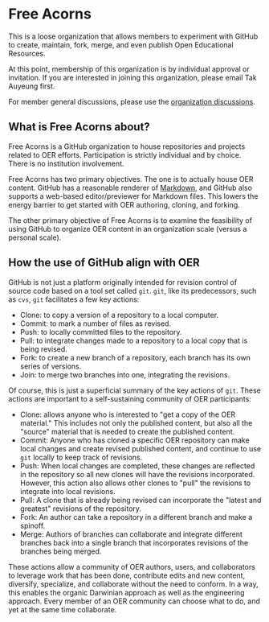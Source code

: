 # Free Acorns

This is a loose organization that allows members to experiment with GitHub to create, maintain, fork, merge, and even publish Open Educational Resources. 

At this point, membership of this organization is by individual approval or invitation. If you are interested in joining this organization, please email Tak Auyeung first.

For member general discussions, please use the [organization discussions](https://github.com/orgs/Free-acorns/discussions).

## What is Free Acorns about?

Free Acorns is a GitHub organization to house repositories and projects related to OER efforts. Participation is strictly individual and by choice. There is no institution involvement.

Free Acorns has two primary objectives. The one is to actually house OER content. GitHub has a reasonable renderer of [Markdown](https://docs.github.com/en/get-started/writing-on-github/getting-started-with-writing-and-formatting-on-github/basic-writing-and-formatting-syntax), and GitHub also supports a web-based editor/previewer for Markdown files. This lowers the energy barrier to get started with OER authoring, cloning, and forking.

The other primary objective of Free Acorns is to examine the feasibility of using GitHub to organize OER content in an organization scale (versus a personal scale).

## How the use of GitHub align with OER

GitHub is not just a platform originally intended for revision control of source code based on a tool set called `git`. `git`, like its predecessors, such as `cvs`, `git` facilitates a few key actions:

* Clone: to copy a version of a repository to a local computer.
* Commit: to mark a number of files as revised.
* Push: to locally committed files to the repository.
* Pull: to integrate changes made to a repository to a local copy that is being revised.
* Fork: to create a new branch of a repository, each branch has its own series of versions.
* Join: to merge two branches into one, integrating the revisions.

Of course, this is just a superficial summary of the key actions of `git`. These actions are important to a self-sustaining community of OER participants:

* Clone: allows anyone who is interested to "get a copy of the OER material." This includes not only the published content, but also all the "source" material that is needed to create the published content.
* Commit: Anyone who has cloned a specific OER repository can make local changes and create revised published content, and continue to use `git` locally to keep track of revisions.
* Push: When local changes are completed, these changes are reflected in the repository so all new clones will have the revisions incorporated. However, this action also allows other clones to "pull" the revisions to integrate into local revisions.
* Pull: A clone that is already being revised can incorporate the "latest and greatest" revisions of the repository.
* Fork: An author can take a repository in a different branch and make a spinoff.
* Merge: Authors of branches can collaborate and integrate different branches back into a single branch that incorporates revisions of the branches being merged.

These actions allow a community of OER authors, users, and collaborators to leverage work that has been done, contribute edits and new content, diversify, specialize, and collaborate without the need to conform. In a way, this enables the organic Darwinian approach as well as the engineering approach. Every member of an OER community can choose what to do, and yet at the same time collaborate.
